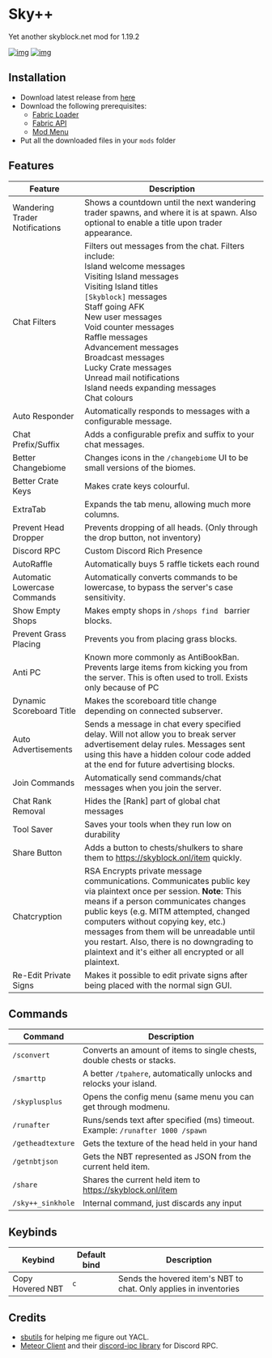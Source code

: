 # Sky++

Yet another skyblock.net mod for 1.19.2

[![img](https://img.shields.io/github/release/anotherpillow/SkyPlusPlus.svg)](https://github.com/AnotherPillow/SkyPlusPlus/releases/)
[![img](https://img.shields.io/github/downloads/anotherpillow/SkyPlusPlus/total.svg)](https://github.com/AnotherPillow/SkyPlusPlus/releases/)

## Installation

- Download latest release from [here](https://modrinth.com/mod/sky++/versions)
- Download the following prerequisites:
  - [Fabric Loader](https://fabricmc.net/use/)
  - [Fabric API](https://modrinth.com/mod/fabric-api)
  - [Mod Menu](https://modrinth.com/mod/modmenu)
- Put all the downloaded files in your `mods` folder

## Features

| Feature                        | Description                                                                                                                                                                                                                                                                                                                                                                                                 |
|--------------------------------|-------------------------------------------------------------------------------------------------------------------------------------------------------------------------------------------------------------------------------------------------------------------------------------------------------------------------------------------------------------------------------------------------------------|
| Wandering Trader Notifications | Shows a countdown until the next wandering trader spawns, and where it is at spawn. Also optional to enable a title upon trader appearance.                                                                                                                                                                                                                                                                 |
| Chat Filters                   | Filters out messages from the chat. Filters include: <br> Island welcome messages<br>Visiting Island messages<br>Visiting Island titles<br>`[Skyblock]` messages<br>Staff going AFK<br>New user messages<br>Void counter messages<br>Raffle messages<br>Advancement messages<br>Broadcast messages<br>Lucky Crate messages<br>Unread mail notifications<br>Island needs expanding messages <br>Chat colours |
| Auto Responder                 | Automatically responds to messages with a configurable message.                                                                                                                                                                                                                                                                                                                                             |
| Chat Prefix/Suffix             | Adds a configurable prefix and suffix to your chat messages.                                                                                                                                                                                                                                                                                                                                                |
| Better Changebiome             | Changes icons in the `/changebiome` UI to be small versions of the biomes.                                                                                                                                                                                                                                                                                                                                  |
| Better Crate Keys              | Makes crate keys colourful.                                                                                                                                                                                                                                                                                                                                                                                 |
| ExtraTab                       | Expands the tab menu, allowing much more columns.                                                                                                                                                                                                                                                                                                                                                           |
| Prevent Head Dropper           | Prevents dropping of all heads. (Only through the drop button, not inventory)                                                                                                                                                                                                                                                                                                                               |
| Discord RPC                    | Custom Discord Rich Presence                                                                                                                                                                                                                                                                                                                                                                                |
| AutoRaffle                     | Automatically buys 5 raffle tickets each round                                                                                                                                                                                                                                                                                                                                                              |
| Automatic Lowercase Commands   | Automatically converts commands to be lowercase, to bypass the server's case sensitivity.                                                                                                                                                                                                                                                                                                                   |
| Show Empty Shops               | Makes empty shops in `/shops find ` barrier blocks.                                                                                                                                                                                                                                                                                                                                                         |
| Prevent Grass Placing          | Prevents you from placing grass blocks.                                                                                                                                                                                                                                                                                                                                                                     |
| Anti PC                        | Known more commonly as AntiBookBan. Prevents large items from kicking you from the server. This is often used to troll. Exists only because of PC                                                                                                                                                                                                                                                           |
| Dynamic Scoreboard Title       | Makes the scoreboard title change depending on connected subserver.                                                                                                                                                                                                                                                                                                                                         |
| Auto Advertisements            | Sends a message in chat every specified delay. Will not allow you to break server advertisement delay rules. Messages sent using this have a hidden colour code added at the end for future advertising blocks.                                                                                                                                                                                             |
| Join Commands                  | Automatically send commands/chat messages when you join the server.                                                                                                                                                                                                                                                                                                                                         |
| Chat Rank Removal              | Hides the [Rank] part of global chat messages                                                                                                                                                                                                                                                                                                                                                               |
| Tool Saver                     | Saves your tools when they run low on durability                                                                                                                                                                                                                                                                                                                                                            |
| Share Button                   | Adds a button to chests/shulkers to share them to https://skyblock.onl/item quickly.                                                                                                                                                                                                                                                                                                                        |
| Chatcryption                   | RSA Encrypts private message communications. Communicates public key via plaintext once per session. **Note**: This means if a person communicates changes public keys (e.g. MITM attempted, changed computers without copying key, etc.) messages from them will be unreadable until you restart. Also, there is no downgrading to plaintext and it's either all encrypted or all plaintext.               |
| Re-Edit Private Signs          | Makes it possible to edit private signs after being placed with the normal sign GUI.                                                                                                                                                                                                                                                                                                                        | 

## Commands

| Command           | Description                                                                    |
|-------------------|--------------------------------------------------------------------------------|
| `/sconvert`       | Converts an amount of items to single chests, double chests or stacks.         |
| `/smarttp`        | A better `/tpahere`, automatically unlocks and relocks your island.            |
| `/skyplusplus`    | Opens the config menu (same menu you can get through modmenu.                  |
| `/runafter`       | Runs/sends text after specified (ms) timeout. Example: `/runafter 1000 /spawn` |
| `/getheadtexture` | Gets the texture of the head held in your hand                                 |
| `/getnbtjson`     | Gets the NBT represented as JSON from the current held item.                   |
| `/share`          | Shares the current held item to https://skyblock.onl/item                      |
| `/sky++_sinkhole` | Internal command, just discards any input                                      |

## Keybinds

| Keybind          | Default bind | Description                                                       |
|------------------|--------------|-------------------------------------------------------------------|
| Copy Hovered NBT | `c`          | Sends the hovered item's NBT to chat. Only applies in inventories |
 

## Credits

- [sbutils](https://github.com/hashalite/sbutils-public) for helping me figure out YACL.
- [Meteor Client](https://github.com/MeteorDevelopment/meteor-client/blob/master/src/main/java/meteordevelopment/meteorclient/systems/modules/misc/DiscordPresence.java) and their [discord-ipc library](https://github.com/MeteorDevelopment/discord-ipc) for Discord RPC.
